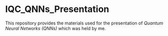 # IQC_QNNs_Presentation
This repository provides the materials used for the presentation of *Quantum Neural Networks (QNNs)* which was held by me.
